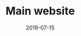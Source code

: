 ---
title: Main website
description: Restyling of the main Enel website, which includes landing pages, search, services and support.
client: Enel
role: Lead Interface Designer
skills:
  - Product Design
  - User Experience
  - User Interface
  - Interaction Design
date: 2019-07-15
finished: true
permalink: false
thumbnail: src/static/work/enel-main-website.jpg
eleventyExcludeFromCollections: true
---